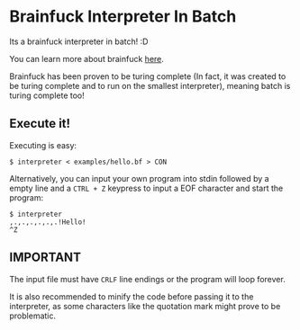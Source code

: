 # Brainfuck Interpreter In Batch

Its a brainfuck interpreter in batch! :D

You can learn more about brainfuck [here](https://esolangs.org/wiki/Brainfuck).

Brainfuck has been proven to be turing complete (In fact, it was created to be
 turing complete and to run on the smallest interpreter), meaning batch is
 turing complete too!

## Execute it!

Executing is easy:

    $ interpreter < examples/hello.bf > CON

Alternatively, you can input your own program into stdin followed by a empty
 line and a `CTRL + Z` keypress to input a EOF character and start the program:

    $ interpreter
	,.,.,.,.,.,.!Hello!
	^Z

## IMPORTANT

The input file must have `CRLF` line endings or the program will loop forever.

It is also recommended to minify the code before passing it to the interpreter,
as some characters like the quotation mark might prove to be problematic.
